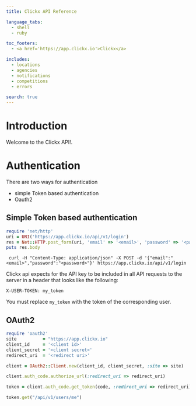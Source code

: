 ```yaml
---
title: Clickx API Reference

language_tabs:
  - shell
  - ruby

toc_footers:
  - <a href='https://app.clickx.io'>Clickx</a>

includes:
  - locations
  - agencies
  - notifications
  - competitions
  - errors

search: true
---
```


# Introduction

Welcome to the Clickx API!.

# Authentication

There are two ways for authentication

* simple Token based authentication
* Oauth2


## Simple Token based authentication


```ruby
require 'net/http'
uri = URI('https://app.clickx.io/api/v1/login')
res = Net::HTTP.post_form(uri, 'email' => '<email>', 'password' => '<password>')
puts res.body
```

```shell
 curl -H "Content-Type: application/json" -X POST -d '{"email":"<email>","password":"<password>"}' https://app.clickx.io/api/v1/login
```


Clickx api expects for the API key to be included in all API requests to the server in a header that looks like the following:

`X-USER-TOKEN: my_token`

<aside class="notice">
You must replace <code>my_token</code> with the token of the corresponding user.
</aside>

## OAuth2

```ruby
require 'oauth2'
site          = "https://app.clickx.io"
client_id     = '<client id>'
client_secret = '<client secret>'
redirect_uri  = '<redirect uri>'

client = OAuth2::Client.new(client_id, client_secret, :site => site)

client.auth_code.authorize_url(:redirect_uri => redirect_uri)

token = client.auth_code.get_token(code, :redirect_uri => redirect_uri)

token.get("/api/v1/users/me")
```
